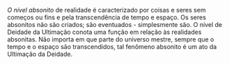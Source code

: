 ﻿<I>O nível absonito</I> de realidade é caracterizado por coisas e seres sem começos  ou fins e pela transcendência de tempo e  espaço. Os seres absonitos não são criados; são eventuados - simplesmente são. O nível de Deidade da Ultimação conota uma função em relação às realidades absonitas.  Não importa em que parte do universo mestre, sempre que o tempo e o espaço são transcendidos, tal fenômeno absonito é um ato da Ultimação da Deidade.